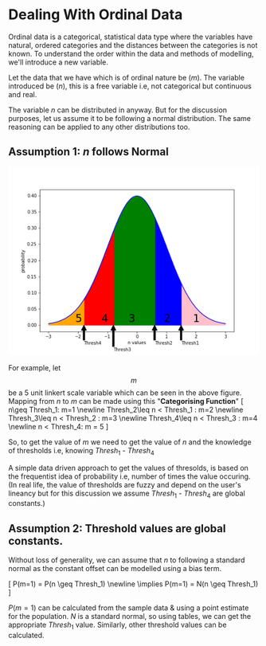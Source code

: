 # Dealing With Ordinal Data
Ordinal data is a categorical, statistical data type where the variables have natural, ordered categories and the distances between the categories is not known. To understand the order within the data and methods of modelling, we'll introduce a new variable.

Let the data that we have which is of ordinal nature be ($m$). The variable introduced be ($n$), this is a free variable i.e, not categorical but continuous and real.

The variable $n$ can be distributed in anyway. But for the discussion purposes, let us assume it to be following a normal distribution. The same reasoning can be applied to any other distributions too.

## Assumption 1: $n$ follows Normal

![](/images/2020-02-11/normal_img.png "Bad Diagram, Sorry! :sweat_smile:")

For example, let $$m$$ be a 5 unit linkert scale variable which can be seen in the above figure. Mapping from $n$ to $m$ can be made using this "**Categorising Function**"
\[
    n\geq Thresh_1: m=1 \newline
    Thresh_2\leq n < Thresh_1 : m=2 \newline
    Thresh_3\leq n < Thresh_2 : m=3 \newline
    Thresh_4\leq n < Thresh_3 : m=4 \newline
    n < Thresh_4: m = 5
\]

So, to get the value of $m$ we need to get the value of $n$ and the knowledge of thresholds i.e, knowing $Thresh_1$ - $Thresh_4$

A simple data driven approach to get the values of thresolds, is based on the frequentist idea of probability i.e, number of times the value occuring. (In real life, the value of thresholds are fuzzy and depend on the user's lineancy but for this discussion we assume $Thresh_1$ - $Thresh_4$ are global constants.)

## Assumption 2: Threshold values are global constants.

Without loss of generality, we can assume that $n$ to following a standard normal as the constant offset can be modelled using a bias term.

\[
    P(m=1) = P(n \geq Thresh_1) \newline
    \implies P(m=1) = N(n \geq Thresh_1)
\]

$P(m=1)$ can be calculated from the sample data & using a point estimate for the population. $N$ is a standard normal, so using tables, we can get the appropriate $Thresh_1$ value. Similarly, other threshold values can be calculated.
